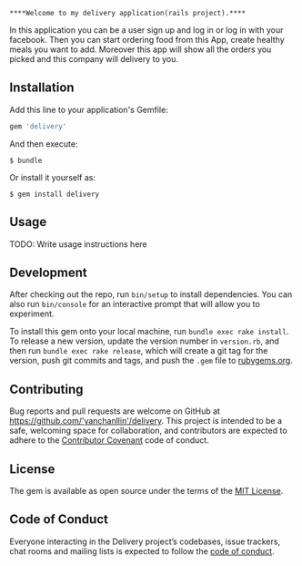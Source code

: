     
    ****Welcome to my delivery application(rails project).****

In this application you can be a user sign up and log in or log in with your facebook. Then you can start ordering food from this App, create healthy meals you want to add. Moreover this app will show all the orders you picked and this company will delivery to you. 


## Installation

Add this line to your application's Gemfile:

```ruby
gem 'delivery'
```

And then execute:

    $ bundle

Or install it yourself as:

    $ gem install delivery

## Usage

TODO: Write usage instructions here

## Development

After checking out the repo, run `bin/setup` to install dependencies. You can also run `bin/console` for an interactive prompt that will allow you to experiment.

To install this gem onto your local machine, run `bundle exec rake install`. To release a new version, update the version number in `version.rb`, and then run `bundle exec rake release`, which will create a git tag for the version, push git commits and tags, and push the `.gem` file to [rubygems.org](https://rubygems.org).

## Contributing

Bug reports and pull requests are welcome on GitHub at https://github.com/'yanchanllin'/delivery. This project is intended to be a safe, welcoming space for collaboration, and contributors are expected to adhere to the [Contributor Covenant](http://contributor-covenant.org) code of conduct.

## License

The gem is available as open source under the terms of the [MIT License](https://opensource.org/licenses/MIT).

## Code of Conduct

Everyone interacting in the Delivery project’s codebases, issue trackers, chat rooms and mailing lists is expected to follow the [code of conduct](https://github.com/'yanchanllin'/delivery/blob/master/CODE_OF_CONDUCT.md).
